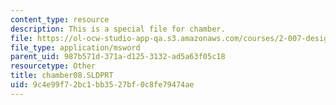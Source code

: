 ```yaml
---
content_type: resource
description: This is a special file for chamber.
file: https://ol-ocw-studio-app-qa.s3.amazonaws.com/courses/2-007-design-and-manufacturing-i-spring-2009/9c4e99f72bc1bb3527bf0c8fe79474ae_chamber08.SLDPRT
file_type: application/msword
parent_uid: 987b571d-371a-d125-3132-ad5a63f05c18
resourcetype: Other
title: chamber08.SLDPRT
uid: 9c4e99f7-2bc1-bb35-27bf-0c8fe79474ae
---
```

